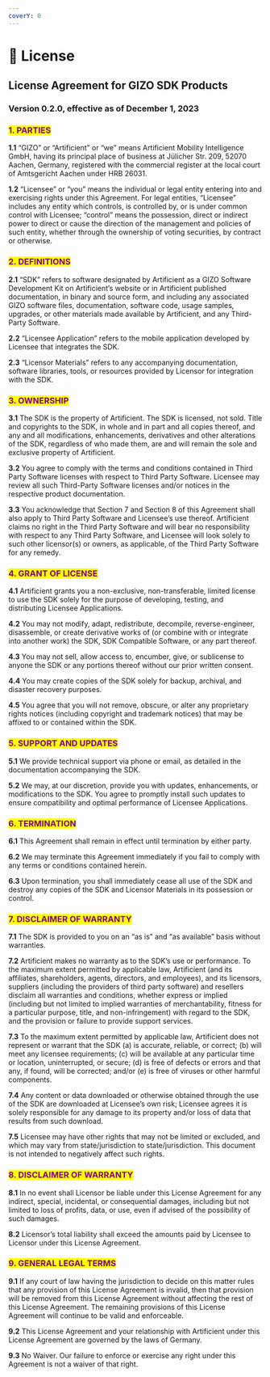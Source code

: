 ```yaml
---
coverY: 0
---
```


# 📃 License

## License Agreement for GIZO SDK Products&#x20;

### Version 0.2.0, effective as of December 1, 2023&#x20;

### <mark style="color:purple;">1. PARTIES</mark>

**1.1** “GIZO” or “Artificient” or “we” means Artificient Mobility Intelligence GmbH, having its principal place of business at Jülicher Str. 209, 52070 Aachen, Germany, registered with the commercial register at the local court of Amtsgericht Aachen under HRB 26031.

**1.2** “Licensee” or “you” means the individual or legal entity entering into and exercising rights under this Agreement. For legal entities, “Licensee” includes any entity which controls, is controlled by, or is under common control with Licensee; “control” means the possession, direct or indirect power to direct or cause the direction of the management and policies of such entity, whether through the ownership of voting securities, by contract or otherwise.

### <mark style="color:purple;">2. DEFINITIONS</mark>&#x20;

**2.1** “SDK” refers to software designated by Artificient as a GIZO Software Development Kit on Artificient’s website or in Artificient published documentation, in binary and source form, and including any associated GIZO software files, documentation, software code, usage samples, upgrades, or other materials made available by Artificient, and any Third-Party Software.

**2.2** “Licensee Application” refers to the mobile application developed by Licensee that integrates the SDK.

**2.3** “Licensor Materials” refers to any accompanying documentation, software libraries, tools, or resources provided by Licensor for integration with the SDK.

### <mark style="color:purple;">3. OWNERSHIP</mark>

**3.1** The SDK is the property of Artificient. The SDK is licensed, not sold. Title and copyrights to the SDK, in whole and in part and all copies thereof, and any and all modifications, enhancements, derivatives and other alterations of the SDK, regardless of who made them, are and will remain the sole and exclusive property of Artificient.

**3.2** You agree to comply with the terms and conditions contained in Third Party Software licenses with respect to Third Party Software. Licensee may review all such Third-Party Software licenses and/or notices in the respective product documentation.

**3.3** You acknowledge that Section 7 and Section 8 of this Agreement shall also apply to Third Party Software and Licensee’s use thereof. Artificient claims no right in the Third Party Software and will bear no responsibility with respect to any Third Party Software, and Licensee will look solely to such other licensor(s) or owners, as applicable, of the Third Party Software for any remedy.

### <mark style="color:purple;">4. GRANT OF LICENSE</mark>

**4.1** Artificient grants you a non-exclusive, non-transferable, limited license to use the SDK solely for the purpose of developing, testing, and distributing Licensee Applications.

**4.2** You may not modify, adapt, redistribute, decompile, reverse-engineer, disassemble, or create derivative works of (or combine with or integrate into another work) the SDK, SDK Compatible Software, or any part thereof.

**4.3** You may not sell, allow access to, encumber, give, or sublicense to anyone the SDK or any portions thereof without our prior written consent.

**4.4** You may create copies of the SDK solely for backup, archival, and disaster recovery purposes.

**4.5** You agree that you will not remove, obscure, or alter any proprietary rights notices (including copyright and trademark notices) that may be affixed to or contained within the SDK.

### <mark style="color:purple;">5. SUPPORT AND UPDATES</mark>

**5.1** We provide technical support via phone or email, as detailed in the documentation accompanying the SDK.

**5.2** We may, at our discretion, provide you with updates, enhancements, or modifications to the SDK. You agree to promptly install such updates to ensure compatibility and optimal performance of Licensee Applications.

### <mark style="color:purple;">6. TERMINATION</mark>

**6.1** This Agreement shall remain in effect until termination by either party.

**6.2** We may terminate this Agreement immediately if you fail to comply with any terms or conditions contained herein.

**6.3** Upon termination, you shall immediately cease all use of the SDK and destroy any copies of the SDK and Licensor Materials in its possession or control.

### <mark style="color:purple;">7. DISCLAIMER OF WARRANTY</mark>

**7.1** The SDK is provided to you on an “as is” and “as available” basis without warranties.

**7.2** Artificient makes no warranty as to the SDK’s use or performance. To the maximum extent permitted by applicable law, Artificient (and its affiliates, shareholders, agents, directors, and employees), and its licensors, suppliers (including the providers of third party software) and resellers disclaim all warranties and conditions, whether express or implied (including but not limited to implied warranties of merchantability, fitness for a particular purpose, title, and non-infringement) with regard to the SDK, and the provision or failure to provide support services.

**7.3** To the maximum extent permitted by applicable law, Artificient does not represent or warrant that the SDK (a) is accurate, reliable, or correct; (b) will meet any licensee requirements; (c) will be available at any particular time or location, uninterrupted, or secure; (d) is free of defects or errors and that any, if found, will be corrected; and/or (e) is free of viruses or other harmful components.

**7.4** Any content or data downloaded or otherwise obtained through the use of the SDK are downloaded at Licensee’s own risk; Licensee agrees it is solely responsible for any damage to its property and/or loss of data that results from such download.

**7.5** Licensee may have other rights that may not be limited or excluded, and which may vary from state/jurisdiction to state/jurisdiction. This document is not intended to negatively affect such rights.

### <mark style="color:purple;">8. DISCLAIMER OF WARRANTY</mark>

**8.1** In no event shall Licensor be liable under this License Agreement for any indirect, special, incidental, or consequential damages, including but not limited to loss of profits, data, or use, even if advised of the possibility of such damages.&#x20;

**8.2** Licensor’s total liability shall exceed the amounts paid by Licensee to Licensor under this License Agreement.&#x20;

### <mark style="color:purple;">9. GENERAL LEGAL TERMS</mark>

**9.1** If any court of law having the jurisdiction to decide on this matter rules that any provision of this License Agreement is invalid, then that provision will be removed from this License Agreement without affecting the rest of this License Agreement. The remaining provisions of this License Agreement will continue to be valid and enforceable.

**9.2** This License Agreement and your relationship with Artificient under this License Agreement are governed by the laws of Germany.

**9.3** No Waiver. Our failure to enforce or exercise any right under this Agreement is not a waiver of that right.
